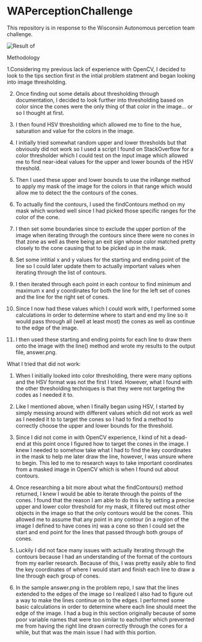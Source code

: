 # WAPerceptionChallenge

This repository is in response to the Wisconsin Autonomous percetion team challenge. 

![Result of ](answer.png)

Methodology

1.Considering my previous lack of experience with OpenCV, I decided to look to the tips section first in the intial problem statment and began looking into image thresholding. 

2. Once finding out some details about thresholding through documentation, I decided to look further into thresholding based on color since the cones were the only thing of that color in the image... or so I thought at first. 

3. I then found HSV thresholding which allowed me to fine to the hue, saturation and value for the colors in the image. 

4. I initially tried somewhat random upper and lower thresholds but that obviously did not work so I used a script I found on StackOverflow for a color thresholder which I could test on the input image which allowed me to find near-ideal values for the upper and lower bounds of the HSV threshold. 

5. Then I used these upper and lower bounds to use the inRange method to apply my mask of the image for the colors in that range which would allow me to detect the the contours of the cones.

6. To actually find the contours, I used the findContours method on my mask which worked well since I had picked those specific ranges for the color of the cone.

7. I then set some boundaries since to exclude the upper portion of the image when iterating through the contours since there were no cones in that zone as well as there being an exit sign whose color matched pretty closely to the cone causing that to be picked up in the mask.

8. Set some intitial x and y values for the starting and ending point of the line so I could later update them to actually important values when iterating through the list of contours.

9. I then iterated through each point in each contour to find minimum and maximum x and y coordinates for both the line for the left set of cones and the line for the right set of cones.

10. Since I now had these values which I could work with, I performed some calculations in order to determine where to start and end my line so it would pass through all (well at least most) the cones as well as continue to the edge of the image.

11. I then used these starting and ending points for each line to draw them onto the image with the line() method and wrote my results to the output file, answer.png.





What I tried that did not work:

1. When I initially looked into color thresholding, there were many options and the HSV format was not the first I tried. However, what I found with the other thresholding techniques is that they were not targeting the codes as I needed it to.

2. Like I mentioned above, when I finally began using HSV, I started by simply messing around with different values which did not work as well as I needed it to to target the cones so I had to find a method to correctly choose the upper and lower bounds for the threshold.

3. Since I did not come in with OpenCV experience, I kind of hit a dead-end at this point once I figured how to target the cones in the image. I knew I needed to somehow take what I had to find the key coordinates in the mask to help me later draw the line, however, I was unsure where to begin. This led to me to research ways to take important coordinates from a masked image in OpenCV which is when I found out about contours.

4. Once researching a bit more about what the findContours() method returned, I knew I would be able to iterate through the points of the cones. I found that the reason I am able to do this is by setting a precise upper and lower color threshold for my mask, it filtered out most other objects in the image so that the only contours would be the cones. This allowed me to assume that any point in any contour (in a region of the image I defined to have cones in) was a cone so then I could set the start and end point for the lines that passed through both groups of cones.

5. Luckily I did not face many issues with actually iterating through the contours because I had an understanding of the format of the contours from my earlier research. Because of this, I was pretty easily able to find the key coordinates of where I would start and finish each line to draw a line through each group of cones.

6. In the sample answer.png in the problem repo, I saw that the lines extended to the edges of the image so I realized I also had to figure out a way to make the lines continue on to the edges. I performed some basic calculations in order to determine where each line should meet the edge of the image. I had a bug in this section originally because of some poor variable names that were too similar to eachother which prevented me from having the right line drawn correctly through the cones for a while, but that was the main issue I had with this portion.






